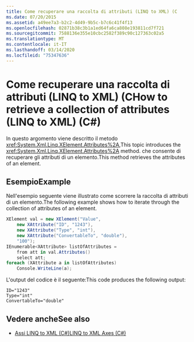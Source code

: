 ```yaml
---
title: Come recuperare una raccolta di attributi (LINQ to XML) (C
ms.date: 07/20/2015
ms.assetid: a49ee7a3-b2c2-4d49-9b5c-b7c6c41f4f13
ms.openlocfilehash: 02871b38c3b1a1ed64fa6ca808e193811cd7f721
ms.sourcegitcommit: 7588136e355e10cbc2582f389c90c127363c02a5
ms.translationtype: MT
ms.contentlocale: it-IT
ms.lasthandoff: 03/14/2020
ms.locfileid: "75347636"
---
```

# <a name="how-to-retrieve-a-collection-of-attributes-linq-to-xml-c"></a><span data-ttu-id="699b4-102">Come recuperare una raccolta di attributi (LINQ to XML) (C</span><span class="sxs-lookup"><span data-stu-id="699b4-102">How to retrieve a collection of attributes (LINQ to XML) (C#)</span></span>
<span data-ttu-id="699b4-103">In questo argomento viene descritto il metodo <xref:System.Xml.Linq.XElement.Attributes%2A>,</span><span class="sxs-lookup"><span data-stu-id="699b4-103">This topic introduces the <xref:System.Xml.Linq.XElement.Attributes%2A> method.</span></span> <span data-ttu-id="699b4-104">che consente di recuperare gli attributi di un elemento.</span><span class="sxs-lookup"><span data-stu-id="699b4-104">This method retrieves the attributes of an element.</span></span>  
  
## <a name="example"></a><span data-ttu-id="699b4-105">Esempio</span><span class="sxs-lookup"><span data-stu-id="699b4-105">Example</span></span>  
 <span data-ttu-id="699b4-106">Nell'esempio seguente viene illustrato come scorrere la raccolta di attributi di un elemento.</span><span class="sxs-lookup"><span data-stu-id="699b4-106">The following example shows how to iterate through the collection of attributes of an element.</span></span>  
  
```csharp  
XElement val = new XElement("Value",  
    new XAttribute("ID", "1243"),  
    new XAttribute("Type", "int"),  
    new XAttribute("ConvertableTo", "double"),  
    "100");  
IEnumerable<XAttribute> listOfAttributes =  
    from att in val.Attributes()  
    select att;  
foreach (XAttribute a in listOfAttributes)  
    Console.WriteLine(a);  
```  
  
 <span data-ttu-id="699b4-107">L'output del codice è il seguente:</span><span class="sxs-lookup"><span data-stu-id="699b4-107">This code produces the following output:</span></span>  
  
```output  
ID="1243"  
Type="int"  
ConvertableTo="double"  
```  
  
## <a name="see-also"></a><span data-ttu-id="699b4-108">Vedere anche</span><span class="sxs-lookup"><span data-stu-id="699b4-108">See also</span></span>

- [<span data-ttu-id="699b4-109">Assi LINQ to XML (C#)</span><span class="sxs-lookup"><span data-stu-id="699b4-109">LINQ to XML Axes (C#)</span></span>](./linq-to-xml-axes-overview.md)
